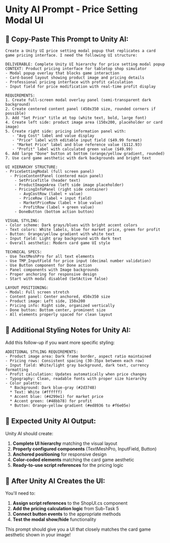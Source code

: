 # Unity AI Prompt - Price Setting Modal UI

## 🎯 **Copy-Paste This Prompt to Unity AI:**

```
Create a Unity UI price setting modal popup that replicates a card game pricing interface. I need the following UI structure:

DELIVERABLE: Complete Unity UI hierarchy for price setting modal popup
CONTEXT: Product pricing interface for tabletop shop simulator
- Modal popup overlay that blocks game interaction
- Card-based layout showing product image and pricing details
- Professional pricing interface with profit calculation
- Input field for price modification with real-time profit display

REQUIREMENTS:
1. Create full-screen modal overlay panel (semi-transparent dark background)
2. Create centered content panel (450x350 size, rounded corners if possible)
3. Add "Set Price" title at top (white text, bold, large font)
4. Create left side: product image area (150x200, placeholder or card image)
5. Create right side: pricing information panel with:
   - "Avg Cost" label and value display
   - "Price" label with editable input field ($49.99 format)
   - "Market Price" label and blue reference value ($112.93)
   - "Profit" label with calculated green value ($49.99)
6. Add large "Done" button at bottom (orange/yellow gradient, rounded)
7. Use card game aesthetic with dark backgrounds and bright text

UI HIERARCHY STRUCTURE:
- PriceSettingModal (full screen panel)
  - PriceContentPanel (centered main panel)
    - SetPriceTitle (header text)
    - ProductImageArea (left side image placeholder)
    - PricingInfoPanel (right side container)
      - AvgCostRow (label + value)
      - PriceRow (label + input field)
      - MarketPriceRow (label + blue value)
      - ProfitRow (label + green value)
    - DoneButton (bottom action button)

VISUAL STYLING:
- Color scheme: Dark grays/blues with bright accent colors
- Text colors: White labels, blue for market price, green for profit
- Button: Orange/yellow gradient with white text
- Input field: Light gray background with dark text
- Overall aesthetic: Modern card game UI style

TECHNICAL SPECS:
- Use TextMeshPro for all text elements
- Use TMP_InputField for price input (decimal number validation)
- Use Button component for Done action
- Panel components with Image backgrounds
- Proper anchoring for responsive design
- Start with modal disabled (SetActive false)

LAYOUT POSITIONING:
- Modal: Full screen stretch
- Content panel: Center anchored, 450x350 size
- Product image: Left side, 150x200
- Pricing info: Right side, organized vertically
- Done button: Bottom center, prominent size
- All elements properly spaced for clean layout
```

## 🎨 **Additional Styling Notes for Unity AI:**

Add this follow-up if you want more specific styling:

```
ADDITIONAL STYLING REQUIREMENTS:
- Product image area: Dark frame border, aspect ratio maintained
- Pricing rows: Consistent spacing (30-35px between each row)
- Input field: White/light gray background, dark text, currency formatting
- Profit calculation: Updates automatically when price changes
- Typography: Clean, readable fonts with proper size hierarchy
- Color palette: 
  * Background: Dark blue-gray (#2d3748)
  * Text: White (#ffffff) 
  * Accent blue: (#4299e1) for market price
  * Accent green: (#48bb78) for profit
  * Button: Orange-yellow gradient (#ed8936 to #f6e05e)
```

## 🔧 **Expected Unity AI Output:**

Unity AI should create:
1. **Complete UI hierarchy** matching the visual layout
2. **Properly configured components** (TextMeshPro, InputField, Button)
3. **Anchored positioning** for responsive design
4. **Color-coded elements** matching the card game aesthetic
5. **Ready-to-use script references** for the pricing logic

## 📝 **After Unity AI Creates the UI:**

You'll need to:
1. **Assign script references** to the ShopUI.cs component
2. **Add the pricing calculation logic** from Sub-Task 5
3. **Connect button events** to the appropriate methods
4. **Test the modal show/hide** functionality

This prompt should give you a UI that closely matches the card game aesthetic shown in your image!
